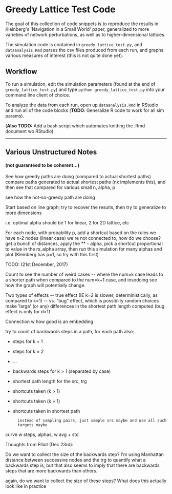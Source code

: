 # Greedy Lattice Test Code

The goal of this collection of code snippets is to reproduce the results in
Kleinberg's 'Navigation in a Small World' paper, generalized to more varieties
of network perturbations, as well as to higher-dimensional lattices.

The simulation code is contained in `greedy_lattice_test.py`, and `dataanalysis.Rmd`
parses the csv files produced from each run, and graphs various measures of
interest (this is not quite done yet).

## Workflow

To run a simulation, edit the simulation parameters (found at the end of
`greedy_lattice_test.py`) and type `python greedy_lattice_test.py` into
your command line client of choice.

To analyze the data from each run, open up `dataanalysis.Rmd` in RStudio and
run all of the code blocks (**TODO**: Generalize R code to work for all sim params).

(**Also TODO:** Add a bash script which automates knitting the .Rmd document wo
RStudio)

---

## Various Unstructured Notes
#### (not guaranteed to be coherent...)

See how greedy paths are doing (compared to actual shortest paths)
compare paths generated to actual shortest paths (nx implements this),
and then see that compared for various small n, alpha, p

see how the not-so-greedy path are doing

Start based on line graph; try to recover the results,
then try to generalize to more dimensions

i.e. optimal alpha should be 1 for linear,
                             2 for 2D lattice, etc

For each node, with probability p, add a shortcut based on the rules
we have n-2 nodes (linear case) we're not connected to, how do we choose?
get a bunch of distances, apply the ** - alpha, pick a shortcut proportional
to value in the rs_alpha array, then run this simulation for many alphas
and plot (Kleinberg has p=1, so try with this first)

TODO: (21st December, 2017)

Count to see the number of weird cases -- where the num=k case leads to a
shorter path when compared to the num=k+1 case, and insodoing see how the
graph will potentially change.

Two types of effects -- true effect (IE k=2 is slower, deterministically,
as compared to k=1) -- vs. "bug" effect, which is possiblity random choices
make 'large' (or any) differences in the shortest path length computed
(bug effect is only for d>1)

Connection w how good is an embedding

try to count of backwards steps in a path, for each path
also:   

* steps for k = 1
* steps for k = 2
* ...
* backwards steps for k > 1 (separated by case)
* shortest path length for the src, trg
* shortcuts taken (k > 1)
* shortcuts taken (k = 1)
* shortcuts taken in shortest path

        instead of sampling pairs, just sample src maybe and use all such
        targets maybe

curve w steps, alphas, w avg + std

Thoughts from Elliot (Dec 23rd):

Do we want to collect the size of the backwards step?
I'm using Manhattan distance between successive nodes and the trg
to quantify what a backwards step is, but that also seems to imply
that there are backwards steps that are more backwards than others.

again, do we want to collect the size of these steps? What does this
actually look like in practice
